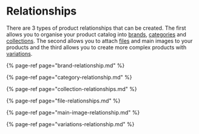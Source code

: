 # Relationships

There are 3 types of product relationships that can be created. The first allows you to organise your product catalog into [brands](../../brands/), [categories](../../categories/) and [collections](../../collections/). The second allows you to attach [files](../../../advanced/files/) and main images to your products and the third allows you to create more complex products with [variations](../../product-variations/).

{% page-ref page="brand-relationship.md" %}

{% page-ref page="category-relationship.md" %}

{% page-ref page="collection-relationships.md" %}

{% page-ref page="file-relationships.md" %}

{% page-ref page="main-image-relationship.md" %}

{% page-ref page="variations-relationship.md" %}

